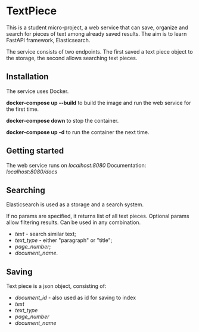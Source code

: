 # TextPiece 
This is a student micro-project, a web service that can save, organize and search for pieces of text among already saved results. 
The aim is to learn FastAPI framework, Elasticsearch.

The service consists of two endpoints. The first saved a text piece object to the storage, 
the second allows searching text pieces. 

## Installation
The service uses Docker.

**docker-compose up --build** to build the image and run the web service for the first time.

**docker-compose down** to stop the container.

**docker-compose up -d** to run the container the next time.

## Getting started 
The web service runs on *localhost:8080*
Documentation: *localhost:8080/docs*

## Searching
Elasticsearch is used as a storage and a search system. 

If no params are specified, it returns list of all text pieces. 
Optional params allow filtering results. Can be used in any combination.
- *text* - search similar text;
- *text_type* - either "paragraph" or "title";
- *page_number*;
- *document_name*.

## Saving
Text piece is a json object, consisting of:
- *document_id* - also used as id for saving to index
- *text*
- *text_type*
- *page_number*
- *document_name*
